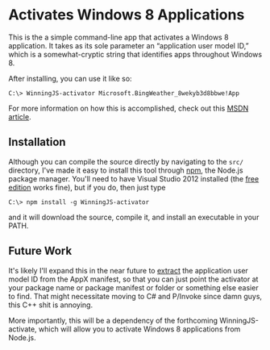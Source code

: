 # Activates Windows 8 Applications

This is the a simple command-line app that activates a Windows 8 application. It takes as its sole parameter an
“application user model ID,” which is a somewhat-cryptic string that identifies apps throughout Windows 8.

After installing, you can use it like so:

```
C:\> WinningJS-activator Microsoft.BingWeather_8wekyb3d8bbwe!App
```

For more information on how this is accomplished, check out this [MSDN article][].

## Installation

Although you can compile the source directly by navigating to the `src/` directory, I've made it easy to install this
tool through [npm][], the Node.js package manager. You'll need to have Visual Studio 2012 installed (the
[free edition][] works fine), but if you do, then just type

```
C:\> npm install -g WinningJS-activator
```

and it will download the source, compile it, and install an executable in your PATH.

## Future Work

It's likely I'll expand this in the near future to [extract][] the application user model ID from the AppX manifest,
so that you can just point the activator at your package name or package manifest or folder or something else easier to
find. That might necessitate moving to C# and P/Invoke since damn guys, this C++ shit is annoying.

More importantly, this will be a dependency of the forthcoming WinningJS-activate, which will allow you to activate
Windows 8 applications from Node.js.

[MSDN article]: http://blogs.msdn.com/b/windowsappdev/archive/2012/09/04/automating-the-testing-of-windows-8-apps.aspx
[extract]: http://msdn.microsoft.com/en-us/library/windows/desktop/hh446702%28v=vs.85%29.aspx
[npm]: https://npmjs.org/
[free edition]: http://www.microsoft.com/visualstudio/eng/products/visual-studio-express-for-windows-8
